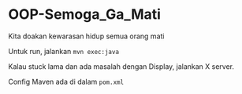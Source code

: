 # OOP-Semoga_Ga_Mati

Kita doakan kewarasan hidup semua orang mati

Untuk run, jalankan `mvn exec:java`

Kalau stuck lama dan ada masalah dengan Display, jalankan X server.

Config Maven ada di dalam `pom.xml`
